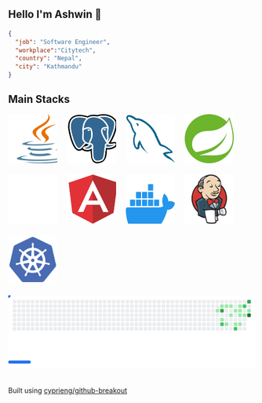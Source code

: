 ## Hello I'm Ashwin 👋


```json
{
  "job": "Software Engineer",
  "workplace":"Citytech",
  "country": "Nepal",
  "city": "Kathmandu"
}
```


## Main Stacks
<html>
<div class="tech-stack-images" style="display:flex;flex-direction:row;gap:20px;align-items:center;flex-wrap:wrap">
<picture>
  <img alt="JAVA" title="Java" src="images/java.svg" style="width:100px;height:100px" />
</picture>
<picture>
  <img alt="postgres" title="PostgreSQL" src="images/postgres.svg" style="width:100px;height:100px" />
</picture>
<picture>
  <img alt="mysql" title="MySQL" src="images/mysql.svg" style="width:100px;height:100px" />
</picture>
<picture>
  <img alt="spring" title="Spring" src="images/spring.svg"style="width:100px;height:100px" />
</picture>

<picture>
  <source
    media="(prefers-color-scheme: dark)"
    srcset="images/black_micronaut.png"
  />
  <source
    media="(prefers-color-scheme: light)"
    srcset="images/white_micronaut.png"
  />
  <img alt="Micronaut" title="Micronaut" src="images/white_micronaut.png" style="width:100px; height:100px" />
</picture>

<picture>
  <img alt="angular" title="Angular" src="images/angular.svg" style="width:100px;height:100px" />
</picture>
<picture>
  <img alt="docker" title="Docker" src="images/docker.svg" style="width:100px;height:100px" />
</picture>
<picture>
  <img alt="jenkins" title="Jenkins" src="images/jenkins.svg" style="width:100px;height:100px" />
</picture>
<picture>
  <img alt="k8s" title="Kubernetes" src="images/kubernetes.svg" style="width:100px;height:100px" />
</picture>

<!-- commit svg -->

<picture>
  <source
    media="(prefers-color-scheme: dark)"
    srcset="images/breakout-dark.svg"
  />
  <source
    media="(prefers-color-scheme: light)"
    srcset="images/breakout-light.svg"
  />
  <img alt="Breakout Game" src="images/breakout-light.svg" />
</picture>

Built using [cyprieng/github-breakout](https://github.com/cyprieng/github-breakout)
</html>
